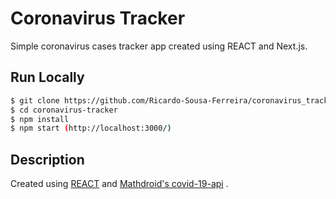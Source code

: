 # Coronavirus Tracker
Simple coronavirus cases tracker app created using REACT and Next.js.

## Run Locally
```bash
$ git clone https://github.com/Ricardo-Sousa-Ferreira/coronavirus_tracker.git
$ cd coronavirus-tracker
$ npm install
$ npm start (http://localhost:3000/)
```

## Description
Created using [REACT](https://reactjs.org/) and [Mathdroid's covid-19-api](https://github.com/mathdroid/covid-19-api) .
